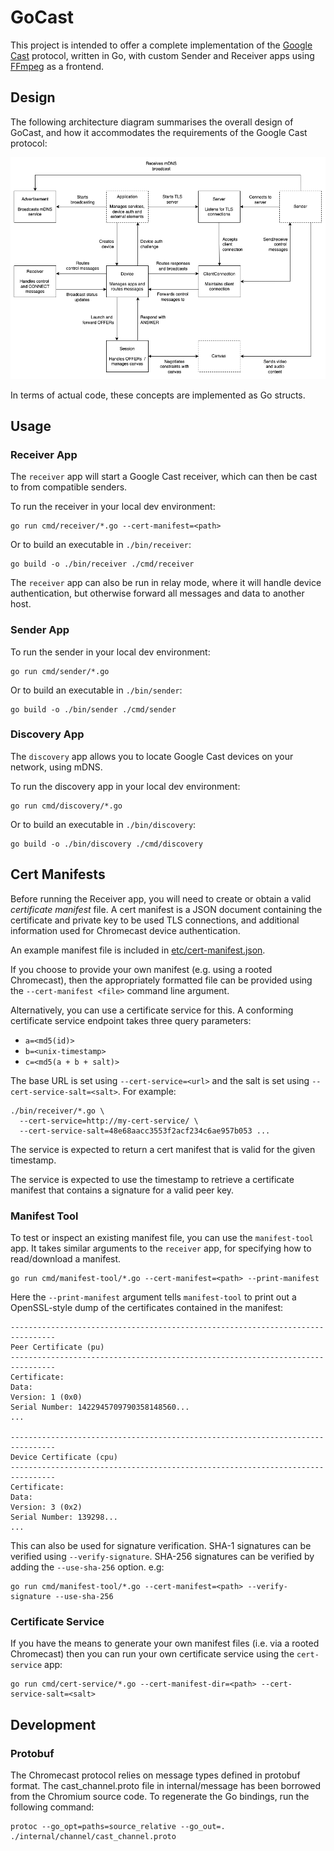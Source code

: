 # GoCast

This project is intended to offer a complete implementation of the [Google Cast](https://en.wikipedia.org/wiki/Google_Cast) protocol, written in Go, with custom Sender and Receiver apps using [FFmpeg](https://ffmpeg.org/) as a frontend.

## Design

The following architecture diagram summarises the overall design of GoCast, and how it accommodates the requirements of the Google Cast protocol:

![Architecture Diagram](./doc/architecture.drawio.png)

In terms of actual code, these concepts are implemented as Go structs.

## Usage

### Receiver App

The `receiver` app will start a Google Cast receiver, which can then be cast to from compatible senders.  

To run the receiver in your local dev environment:

    go run cmd/receiver/*.go --cert-manifest=<path>

Or to build an executable in `./bin/receiver`:

    go build -o ./bin/receiver ./cmd/receiver

The `receiver` app can also be run in relay mode, where it will handle device authentication, but otherwise forward all messages and data to another host.

### Sender App

To run the sender in your local dev environment:

    go run cmd/sender/*.go

Or to build an executable in `./bin/sender`:

    go build -o ./bin/sender ./cmd/sender

### Discovery App

The `discovery` app allows you to locate Google Cast devices on your network, using mDNS.

To run the discovery app in your local dev environment:

    go run cmd/discovery/*.go

Or to build an executable in `./bin/discovery`:

    go build -o ./bin/discovery ./cmd/discovery

## Cert Manifests

Before running the Receiver app, you will need to create or obtain a valid _certificate manifest_ file. A cert manifest is a JSON document containing the certificate and private key to be used TLS connections, and additional information used for Chromecast device authentication.

An example manifest file is included in [etc/cert-manifest.json](./etc/cert-manifest.json).

If you choose to provide your own manifest (e.g. using a rooted Chromecast), then the appropriately formatted file can be provided using the `--cert-manifest <file>` command line argument.

Alternatively, you can use a certificate service for this. A conforming certificate service endpoint takes three query parameters:

* `a=<md5(id)>`
* `b=<unix-timestamp>`
* `c=<md5(a + b + salt)>`

The base URL is set using `--cert-service=<url>` and the salt is set using `--cert-service-salt=<salt>`. For example:

    ./bin/receiver/*.go \
      --cert-service=http://my-cert-service/ \
      --cert-service-salt=48e68aacc3553f2acf234c6ae957b053 ...

The service is expected to return a cert manifest that is valid for the given timestamp.

The service is expected to use the timestamp to retrieve a certificate manifest that contains a signature for a valid peer key.

### Manifest Tool

To test or inspect an existing manifest file, you can use the `manifest-tool` app. It takes similar arguments to the `receiver` app, for specifying how to read/download a manifest.

    go run cmd/manifest-tool/*.go --cert-manifest=<path> --print-manifest

Here the `--print-manifest` argument tells `manifest-tool` to print out a OpenSSL-style dump of the certificates contained in the manifest:

    --------------------------------------------------------------------------------
    Peer Certificate (pu)
    --------------------------------------------------------------------------------
    Certificate:
    Data:
    Version: 1 (0x0)
    Serial Number: 1422945709790358148560...
    ...

    --------------------------------------------------------------------------------
    Device Certificate (cpu)
    --------------------------------------------------------------------------------
    Certificate:
    Data:
    Version: 3 (0x2)
    Serial Number: 139298...
    ...

This can also be used for signature verification. SHA-1 signatures can be verified using `--verify-signature`. SHA-256 signatures can be verified by adding the `--use-sha-256` option. e.g:

    go run cmd/manifest-tool/*.go --cert-manifest=<path> --verify-signature --use-sha-256

### Certificate Service

If you have the means to generate your own manifest files (i.e. via a rooted Chromecast) then you can run your own certificate service using the `cert-service` app:

    go run cmd/cert-service/*.go --cert-manifest-dir=<path> --cert-service-salt=<salt>

## Development

### Protobuf

The Chromecast protocol relies on message types defined in protobuf format. The cast_channel.proto file in internal/message has been borrowed from the Chromium source code. To regenerate the Go bindings, run the following command:   

    protoc --go_opt=paths=source_relative --go_out=. ./internal/channel/cast_channel.proto
